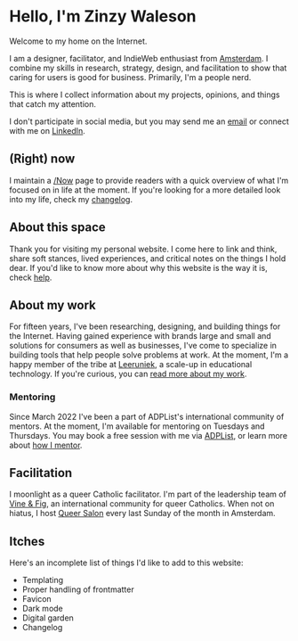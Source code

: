 # Hello, I'm Zinzy Waleson
Welcome to my home on the Internet. 

I am a designer, facilitator, and IndieWeb enthusiast from [Amsterdam](/amsterdam). I combine my skills in research, strategy, design, and facilitation to show that caring for users is good for business. Primarily, I'm a people nerd. 

This is where I collect information about my projects, opinions, and things that catch my attention. 

I don't participate in social media, but you may send me an <a href="mailto:zinzy@pm.me">email</a> or connect with me on <a href="https://www.linkedin.com/in/zinzy/" target="_blank" rel="noopener noreferrer">LinkedIn</a>.

## (Right) now
I maintain a [/Now](/now) page to provide readers with a quick overview of what I'm focused on in life at the moment. If you're looking for a more detailed look into my life, check my [changelog](/changelog).

## About this space
Thank you for visiting my personal website. I come here to link and think, share soft stances, lived experiences, and critical notes on the things I hold dear. If you'd like to know more about why this website is the way it is, check [help](/help).

## About my work
For fifteen years, I've been researching, designing, and building things for the Internet. Having gained experience with brands large and small and solutions for consumers as well as businesses, I've come to specialize in building tools that help people solve problems at work. At the moment, I'm a happy member of the tribe at <a href="https://leeruniek.nl" target="_blank" rel="noopener noreferrer">Leeruniek</a>, a scale-up in educational technology. If you're curious, you can [read more about my work](/work).

### Mentoring
Since March 2022 I've been a part of ADPList's international community of mentors. At the moment, I'm available for mentoring on Tuesdays and Thursdays. You may book a free session with me via <a href="https://adplist.org/mentors/zinzy-nev-geene" target="_blank" rel="noopener noreferrer">ADPList</a>, or learn more about  [how I mentor](/mentoring).

## Facilitation
I moonlight as a queer Catholic facilitator. I'm part of the leadership team of <a href="https://vineandfig.co/" target="_blank" rel="noopener noreferrer">Vine & Fig</a>, an international community for queer Catholics. When not on hiatus, I host <a href="https://meetup.com/queersalon" target="_blank" rel="noopener noreferrer">Queer Salon</a> every last Sunday of the month in Amsterdam.

## Itches
Here's an incomplete list of things I'd like to add to this website:

- Templating
- Proper handling of frontmatter
- Favicon
- Dark mode
- Digital garden
- Changelog